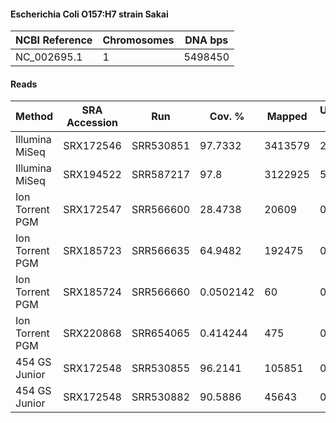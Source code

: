 #### Escherichia Coli O157:H7 strain Sakai

| NCBI Reference | Chromosomes | DNA bps |
|----------------|-------------|---------|
| NC_002695.1    |           1 | 5498450 |

#### Reads

|      Method     | SRA Accession |    Run    |   Cov. %  |  Mapped | Unmapped Mates | Unmapped |  Length | Paired? | SNPs |
|-----------------|---------------|-----------|-----------|---------|----------------|----------|---------|---------|------|
| Illumina MiSeq  | SRX172546     | SRR530851 |   97.7332 | 3413579 |          23856 |   283620 | 151     | Y       |   79 |
| Illumina MiSeq  | SRX194522     | SRR587217 |      97.8 | 3122925 |          54530 |   106318 | 35-251  | Y       |   82 |
| Ion Torrent PGM | SRX172547     | SRR566600 |   28.4738 |   20609 |              0 |  3820194 | 10-1044 | N       |   78 |
| Ion Torrent PGM | SRX185723     | SRR566635 |   64.9482 |  192475 |              0 |  1690951 | 14-1575 | N       |  562 |
| Ion Torrent PGM | SRX185724     | SRR566660 | 0.0502142 |      60 |              0 |  2678967 | 21-414  | N       |    7 |
| Ion Torrent PGM | SRX220868     | SRR654065 |  0.414244 |     475 |              0 |  5341530 | 21-658  | N       |   55 |
| 454 GS Junior   | SRX172548     | SRR530855 |   96.2141 |  105851 |              0 |    90227 | 36-946  | N       |   57 |
| 454 GS Junior   | SRX172548     | SRR530882 |   90.5886 |   45643 |              0 |   144378 | 36-1004 | N       |  141 |
